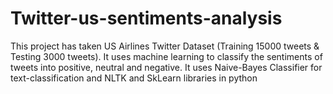 # Twitter-us-sentiments-analysis
This project has taken US Airlines Twitter Dataset (Training 15000 tweets &amp; Testing 3000 tweets). It uses machine learning to classify the sentiments of tweets into positive, neutral and negative. It uses Naive-Bayes Classifier for text-classification and NLTK and SkLearn libraries in python
